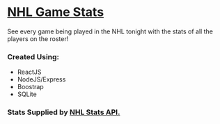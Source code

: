 # [NHL Game Stats](https://nhlnightly.me)

See every game being played in the NHL tonight with the stats of all the players on the roster!

### Created Using:

- ReactJS
- NodeJS/Express
- Boostrap
- SQLite

### Stats Supplied by [NHL Stats API.](https://gitlab.com/dword4/nhlapi)
